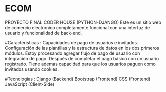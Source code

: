 # ECOM
PROYECTO FINAL CODER HOUSE (PYTHON-DJANGO)
Este es un sitio web de comercio electrónico completamente funcional con una  interfaz de usuario y funcionalidad de back-end.

#Caracteristicas :
Capacidades de pago de usuarios e invitados.
Configuración de las plantillas y la estructura de datos en los dos primeros módulos.
Estoy procesando agregar flujo de pago de usuario con integración de pago.
Después de completar el pago básico con un usuario registrado.
Tiene ademas capacidad para que los usuarios paguen como invitados usando cookies.

#Tecnologias :
Django (Backend)
Bootstrap (Frontend)
CSS (Frontend)
JavaScript (Client-Side)

